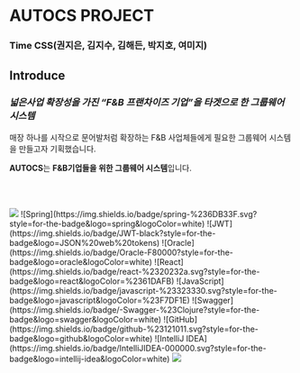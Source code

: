 # AUTOCS PROJECT

### Time CSS(권지은, 김지수, 김해든, 박지호, 여미지)

## Introduce

### *넓은사업 확장성을 가진 “F&B 프랜차이즈 기업”을 타겟으로 한 그룹웨어 시스템*

매장 하나를 시작으로  문어발처럼 확장하는 F&B 사업체들에게 필요한 그룹웨어 시스템을 만들고자 기획했습니다.

**AUTOCS**는 **F&B기업들을 위한 그룹웨어 시스템**입니다.

<br><br>

<img src="https://capsule-render.vercel.app/api?type=shark&color=auto&height=300&section=header&text=AUTOCS&fontSize=90" />
  ![Spring](https://img.shields.io/badge/spring-%236DB33F.svg?style=for-the-badge&logo=spring&logoColor=white)
  ![JWT](https://img.shields.io/badge/JWT-black?style=for-the-badge&logo=JSON%20web%20tokens)
  ![Oracle](https://img.shields.io/badge/Oracle-F80000?style=for-the-badge&logo=oracle&logoColor=white)
  ![React](https://img.shields.io/badge/react-%2320232a.svg?style=for-the-badge&logo=react&logoColor=%2361DAFB)
  ![JavaScript](https://img.shields.io/badge/javascript-%23323330.svg?style=for-the-badge&logo=javascript&logoColor=%23F7DF1E)
  ![Swagger](https://img.shields.io/badge/-Swagger-%23Clojure?style=for-the-badge&logo=swagger&logoColor=white)
  ![GitHub](https://img.shields.io/badge/github-%23121011.svg?style=for-the-badge&logo=github&logoColor=white)
  ![IntelliJ IDEA](https://img.shields.io/badge/IntelliJIDEA-000000.svg?style=for-the-badge&logo=intellij-idea&logoColor=white)
<img src="https://capsule-render.vercel.app/api?type=shark&color=auto&height=300&section=footer" />
